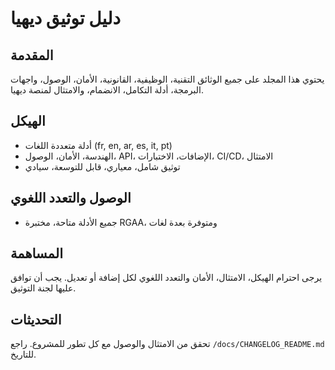 # دليل توثيق ديهيا

## المقدمة
يحتوي هذا المجلد على جميع الوثائق التقنية، الوظيفية، القانونية، الأمان، الوصول، واجهات البرمجة، أدلة التكامل، الانضمام، والامتثال لمنصة ديهيا.

## الهيكل
- أدلة متعددة اللغات (fr, en, ar, es, it, pt)
- الهندسة، الأمان، الوصول، API، الإضافات، الاختبارات، CI/CD، الامتثال
- توثيق شامل، معياري، قابل للتوسعة، سيادي

## الوصول والتعدد اللغوي
- جميع الأدلة متاحة، مختبرة RGAA، ومتوفرة بعدة لغات

## المساهمة
يرجى احترام الهيكل، الامتثال، الأمان والتعدد اللغوي لكل إضافة أو تعديل. يجب أن توافق عليها لجنة التوثيق.

## التحديثات
تحقق من الامتثال والوصول مع كل تطور للمشروع. راجع `/docs/CHANGELOG_README.md` للتاريخ.
